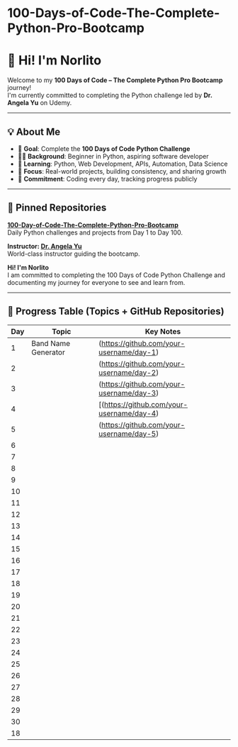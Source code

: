 # 100-Days-of-Code-The-Complete-Python-Pro-Bootcamp
# 👋 Hi! I'm Norlito

Welcome to my **100 Days of Code – The Complete Python Pro Bootcamp** journey!  
I'm currently committed to completing the Python challenge led by **Dr. Angela Yu** on Udemy.

---

## 💡 About Me

- 🎯 **Goal**: Complete the **100 Days of Code Python Challenge**
- 👨‍💻 **Background**: Beginner in Python, aspiring software developer
- 🧠 **Learning**: Python, Web Development, APIs, Automation, Data Science
- 🚀 **Focus**: Real-world projects, building consistency, and sharing growth
- 📆 **Commitment**: Coding every day, tracking progress publicly

---

## 📌 Pinned Repositories

 **[100-Day-of-Code-The-Complete-Python-Pro-Bootcamp](https://github.com/your-username/100-Day-of-Code-The-Complete-Python-Pro-Bootcamp)**  
   Daily Python challenges and projects from Day 1 to Day 100.

 **Instructor: [Dr. Angela Yu](https://www.udemy.com/course/100-days-of-code/)**  
   World-class instructor guiding the bootcamp.

 **Hi! I'm Norlito**  
   I am committed to completing the 100 Days of Code Python Challenge and documenting my journey for everyone to see and learn from.

---

## 📘 Progress Table (Topics + GitHub Repositories)

| Day | Topic                            | Key Notes |
|-----|----------------------------------|-------------------|
| 1   | Band Name Generator              | (https://github.com/your-username/day-1) |
| 2   |                                  | (https://github.com/your-username/day-2) |
| 3   |                                  | (https://github.com/your-username/day-3) |
| 4   |                                  | [(https://github.com/your-username/day-4)|
| 5   |                                  | (https://github.com/your-username/day-5) |
| 6   |                                  |                                          |
| 7   |                                  |                                          |
| 8   |                                  |                                          |
| 9   |                                  |                                          |
| 10  |                                  |                                          |
| 11  |                                  |                                          |
| 12  |                                  |                                          |
| 13  |                                  |                                          |
| 14  |                                  |                                          |
| 15  |                                  |                                          |
| 16  |                                  |                                          |
| 17  |                                  |                                          |
| 18  |                                  |                                          |
| 19  |                                  |                                          |
| 20  |                                  |                                          |
| 21  |                                  |                                          |
| 22  |                                  |                                          |
| 23  |                                  |                                          |
| 24  |                                  |                                          |
| 25  |                                  |                                          |
| 26  |                                  |                                          |
| 27  |                                  |                                          |
| 28  |                                  |                                          |
| 29  |                                  |                                          |
| 30  |                                  |                                          |
| 18  |                                  |                                          |

